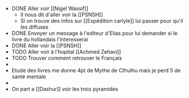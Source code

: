 - DONE Aller voir [[Nigel Wassif]]
	- Il nous dit d'aller voir la [[PSNSH]]
	- Si on trouve des infos sur [[Expédition carlyle]] lui passer pour qu'il les diffuses
- DONE Envoyer un message à l'editeur d'Elias pour lui demander si le livre du hollandais l'interesserai
- DONE Aller voir la [[PSNSH]]
- TODO Aller voir à l'hopital [[Achmed Zehavi]]
- TODO Trouver comment retrouver le Français
-
- Etude des livres me donne 4pt de Mythe de Cthulhu mais je perd 5 de santé mentale
-
- On part a [[Dashur]] voir les trois pyramides